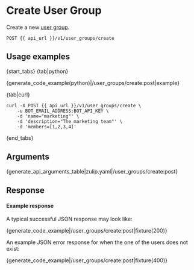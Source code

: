 # Create User Group

Create a new [user group](/help/user-groups).

`POST {{ api_url }}/v1/user_groups/create`

## Usage examples

{start_tabs}
{tab|python}

{generate_code_example(python)|/user_groups/create:post|example}

{tab|curl}

``` curl
curl -X POST {{ api_url }}/v1/user_groups/create \
    -u BOT_EMAIL_ADDRESS:BOT_API_KEY \
    -d 'name="marketing"' \
    -d 'description="The marketing team"' \
    -d 'members=[1,2,3,4]'
```

{end_tabs}

## Arguments

{generate_api_arguments_table|zulip.yaml|/user_groups/create:post}

## Response

#### Example response

A typical successful JSON response may look like:

{generate_code_example|/user_groups/create:post|fixture(200)}

An example JSON error response for when the one of the users does not exist:

{generate_code_example|/user_groups/create:post|fixture(400)}
